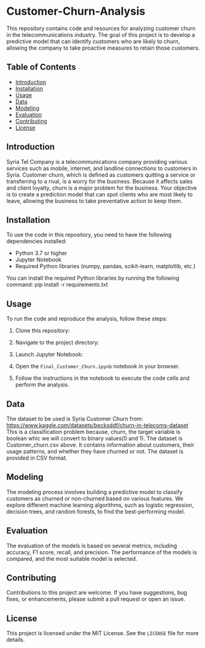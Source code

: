 # Customer-Churn-Analysis
This repository contains code and resources for analyzing customer churn in the telecommunications industry. The goal of this project is to develop a predictive model that can identify customers who are likely to churn, allowing the company to take proactive measures to retain those customers.

## Table of Contents

- [Introduction](#introduction)
- [Installation](#installation)
- [Usage](#usage)
- [Data](#data)
- [Modeling](#modeling)
- [Evaluation](#evaluation)
- [Contributing](#contributing)
- [License](#license)

## Introduction

Syria Tel Company is a telecommunications company providing various services such as mobile, internet, and landline connections to customers in Syria. Customer churn, which is defined as customers quitting a service or transferring to a rival, is a worry for the business. Because it affects sales and client loyalty, churn is a major problem for the business. Your objective is to create a prediction model that can spot clients who are most likely to leave, allowing the business to take preventative action to keep them.

## Installation

To use the code in this repository, you need to have the following dependencies installed:

- Python 3.7 or higher
- Jupyter Notebook
- Required Python libraries (numpy, pandas, scikit-learn, matplotlib, etc.)

You can install the required Python libraries by running the following command:
pip install -r requirements.txt


## Usage

To run the code and reproduce the analysis, follow these steps:

1. Clone this repository:

2. Navigate to the project directory:

3. Launch Jupyter Notebook:

4. Open the `Final_Customer_Churn.ipynb` notebook in your browser.

5. Follow the instructions in the notebook to execute the code cells and perform the analysis.

## Data
The dataset to be used is Syria Customer Churn from: https://www.kaggle.com/datasets/becksddf/churn-in-telecoms-dataset
This is a classification problem because, churn, the target variable is boolean whic we will convert to binary values(0 and 1). 
The dataset is Customer_churn.csv above. It contains information about customers, their usage patterns, and whether they have churned or not. The dataset is provided in CSV format.

## Modeling

The modeling process involves building a predictive model to classify customers as churned or non-churned based on various features. We explore different machine learning algorithms, such as logistic regression, decision trees, and random forests, to find the best-performing model.

## Evaluation

The evaluation of the models is based on several metrics, including accuracy, F1 score, recall, and precision. The performance of the models is compared, and the most suitable model is selected. 

## Contributing

Contributions to this project are welcome. If you have suggestions, bug fixes, or enhancements, please submit a pull request or open an issue.

## License

This project is licensed under the MIT License. See the `LICENSE` file for more details.




